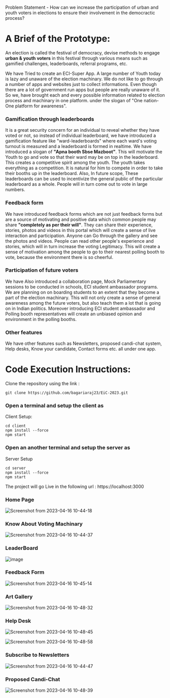 Problem Statement - How can we increase the participation of urban and youth voters in elections to ensure their involvement in the democractic process?

# A Brief of the Prototype:

An election is called the festival of democracy, devise methods to engage **urban & youth voters** in this festival through various means such as gamified challenges, leaderboards, referral programs, etc.

We have Tried to create an ECI-Super App. A large number of Youth today is lazy and unaware of the election machinary. We do not like to go through a number of apps and websites just to collect informations. Even though there are a lot of government run apps but people are really unaware of it. So we, have brought each and every possible information related to election process and machinary in one platform. under the slogan of "One nation-One platform for awareness".

### Gamification through leaderboards
It is a great security concern for an individual to reveal whether they have voted or not, so instead of individual leaderboard, we have introduced a gamification feature like "ward-leaderboards" where each ward's voting turnout is measured and a leaderboard is formed in realtime. We have introduced a slogan of **"Apna booth Sbse Mazboot"**. This will motivate the Youth to go and vote so that their ward may be on top in the leaderboard. This creates a competitive spirit among the youth. The youth takes everything as a competition. It is natural for him to compete in order to take their booths up in the leaderboard. 
Also, In future scope, These leaderboards can be used to incentivize the general public of the particular leaderboard as a whole. People will in turn come out to vote in large numbers. 

### Feedback form
We have introduced feedback forms which are not just feedback forms but are a source of motivating and positive data which common people may share **"completely as per their will"**. They can share their experience, stories, photos and videos in this portal which will create a sense of live interaction and participation. Anyone can Go through the gallery and see the photos and videos. People can read other people's experience and stories, which will in turn increase the voting Legitimacy. This will create a sense of motivation among the people to go to their nearest polling booth to vote, because the environment there is so cheerful.

### Participation of future voters
We have Also introduced a collaboration page, Mock Parliamentary sessions to be conducted in schools, ECI student ambassador programs. We are planning on on boarding students to an extent that they become a part of the election machinary. This will not only create a sense of general awareness among the future voters, but also teach them a lot that is going on in Indian politics. Moreover introducing ECI student ambassador and Polling booth representatives will create an unbiased opinion and environment in the polling booths.

### Other features
We have other features such as Newsletters, proposed candi-chat system, Help desks, Know your candidate, Contact forms etc. all under one app.

# Code Execution Instructions: 


Clone the repository using the link : 
```
git clone https://github.com/bagariaraj23/EiC-2023.git
```

### Open a terminal and setup the client as 
Client Setup: 

```
cd client
npm install --force
npm start
```

### Open an another terminal and setup the server as
Server Setup

```
cd server
npm install --force
npm start
```

The project will go Live in the following url : https://localhost:3000

### Home Page
![Screenshot from 2023-04-16 10-44-18](https://user-images.githubusercontent.com/72650642/232272987-1f57cefa-9f46-425c-af25-42f58ad1093e.png)

### Know About Voting Machinary
![Screenshot from 2023-04-16 10-44-37](https://user-images.githubusercontent.com/72650642/232273073-9fc14fd9-7a7b-464b-8a86-3f88d4f87ec3.png)

### LeaderBoard
![image](https://user-images.githubusercontent.com/72650642/232276627-3a318418-cd90-4668-a0b6-7a4700fb0655.png)

### Feedback Form
![Screenshot from 2023-04-16 10-45-14](https://user-images.githubusercontent.com/72650642/232273089-be82332d-ce76-4e95-880e-4d3fa66d6331.png)

### Art Gallery
![Screenshot from 2023-04-16 10-48-32](https://user-images.githubusercontent.com/72650642/232273096-b1ee862b-2e26-453f-abbc-b8dacf8fa655.png)

### Help Desk
![Screenshot from 2023-04-16 10-48-45](https://user-images.githubusercontent.com/72650642/232273117-3b55e4b7-d5f9-4508-b48a-95ee2e9b9ba9.png)

![Screenshot from 2023-04-16 10-48-58](https://user-images.githubusercontent.com/72650642/232273126-9c830f54-3e2e-49e1-b6b5-5f5c45915808.png)

### Subscribe to Newsletters
![Screenshot from 2023-04-16 10-44-47](https://user-images.githubusercontent.com/72650642/232273081-f58e0e19-4799-43f0-93ac-548a7082a04b.png)

### Proposed Candi-Chat
![Screenshot from 2023-04-16 10-48-39](https://user-images.githubusercontent.com/72650642/232273106-b1541b30-cd07-4815-9edf-1d64261002df.png)
